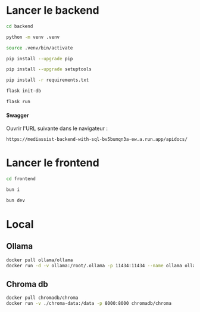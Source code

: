 # Lancer le backend

```bash
cd backend
```

```bash
python -m venv .venv
```

```bash
source .venv/bin/activate
```

```bash
pip install --upgrade pip
```

```bash
pip install --upgrade setuptools
```

```bash
pip install -r requirements.txt
```

```bash
flask init-db
```

```bash
flask run
```

#### Swagger

Ouvrir l'URL suivante dans le navigateur :

```
https://mediassist-backend-with-sql-bv5bumqn3a-ew.a.run.app/apidocs/
```

# Lancer le frontend

```bash
cd frontend
```

```bash
bun i
```

```bash
bun dev
```

# Local

## Ollama

```bash
docker pull ollama/ollama
docker run -d -v ollama:/root/.ollama -p 11434:11434 --name ollama ollama/ollama
```

## Chroma db

```bash
docker pull chromadb/chroma
docker run -v ./chroma-data:/data -p 8000:8000 chromadb/chroma
```
